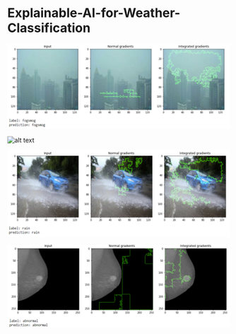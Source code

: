 # Explainable-AI-for-Weather-Classification
![alt text](https://github.com/tlam101/Explainable-AI-for-Weather-Classification/blob/main/example.PNG)

![alt text](https://github.com/tlam101/Explainable-AI-for-Weather-Classification/blob/main/example2.PNG)

![alt text](https://github.com/tlam101/Explainable-AI-for-Weather-Classification/blob/main/example3.PNG)

![alt text](https://github.com/tlam101/Explainable-AI-for-Weather-Classification/blob/main/abnormal1.PNG)
